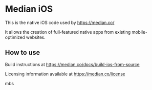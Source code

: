 # Median iOS

This is the native iOS code used by https://median.co/

It allows the creation of full-featured native apps from existing mobile-optimized websites.

## How to use

Build instructions at https://median.co/docs/build-ios-from-source

Licensing information available at https://median.co/license

mbs
